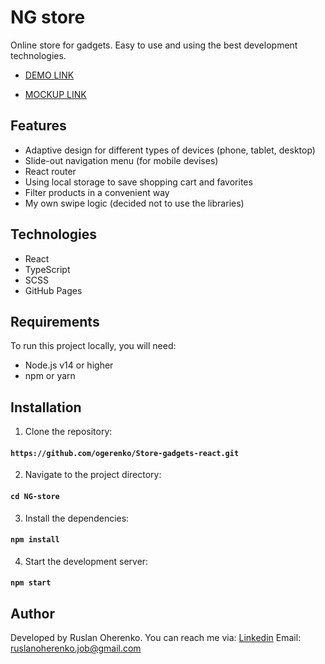 # NG store

Online store for gadgets.
Easy to use and using the best development technologies.

  - [DEMO LINK](https://ogerenko.github.io/Store-gadgets-react/)

  - [MOCKUP LINK](https://www.figma.com/design/T5ttF21UnT6RRmCQQaZc6L/Phone-catalog-(V2)-Original?node-id=0-1&t=rzYzdoj4EdrqveDl-0)


## Features
  + Adaptive design for different types of devices (phone, tablet, desktop)
  + Slide-out navigation menu (for mobile devises)
  + React router
  + Using local storage to save shopping cart and favorites
  + Filter products in a convenient way
  + My own swipe logic (decided not to use the libraries)

## Technologies
  + React
  + TypeScript
  + SCSS
  + GitHub Pages

## Requirements

To run this project locally, you will need:
  + Node.js v14 or higher
  + npm or yarn

## Installation

  1. Clone the repository:
  #### `https://github.com/ogerenko/Store-gadgets-react.git`

  2. Navigate to the project directory:
  #### `cd NG-store`

  3. Install the dependencies:
  #### `npm install`

  4. Start the development server:
  #### `npm start`

## Author

  Developed by Ruslan Oherenko. You can reach me via:
  [Linkedin](www.linkedin.com/in/ruslan-oherenko-3295b7303)
  Email: ruslanoherenko.job@gmail.com
  